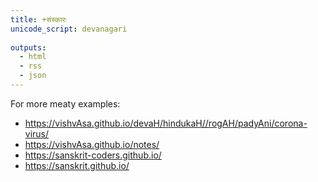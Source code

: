 ```yaml
---
title: +संस्कारः  
unicode_script: devanagari  
  
outputs:
  - html
  - rss
  - json
---
```


For more meaty examples: 



- https://vishvAsa.github.io/devaH/hindukaH//rogAH/padyAni/corona-virus/
- https://vishvAsa.github.io/notes/
- https://sanskrit-coders.github.io/
- https://sanskrit.github.io/

